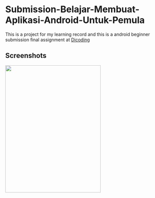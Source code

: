 # Submission-Belajar-Membuat-Aplikasi-Android-Untuk-Pemula
This is a project for my learning record and this is a android beginner submission final assignment at [Dicoding](http://dicoding.com)
## Screenshots
<img src="(https://user-images.githubusercontent.com/60538702/110906005-f022fa80-833d-11eb-879a-c17490139cff.jpg)" width="300" height="400">

